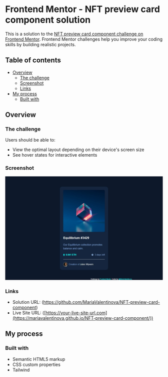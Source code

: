 # Frontend Mentor - NFT preview card component solution

This is a solution to the [NFT preview card component challenge on Frontend Mentor](https://www.frontendmentor.io/challenges/nft-preview-card-component-SbdUL_w0U). Frontend Mentor challenges help you improve your coding skills by building realistic projects. 

## Table of contents

- [Overview](#overview)
  - [The challenge](#the-challenge)
  - [Screenshot](#screenshot)
  - [Links](#links)
- [My process](#my-process)
  - [Built with](#built-with)
  

## Overview

### The challenge

Users should be able to:

- View the optimal layout depending on their device's screen size
- See hover states for interactive elements

### Screenshot

![Screenshot](images/Captura.jpeg)

### Links

- Solution URL: (https://github.com/MariaValentinova/NFT-preview-card-component)
- Live Site URL: ([https://your-live-site-url.com](https://mariavalentinova.github.io/NFT-preview-card-component/))

## My process

### Built with

- Semantic HTML5 markup
- CSS custom properties
- Tailwind
